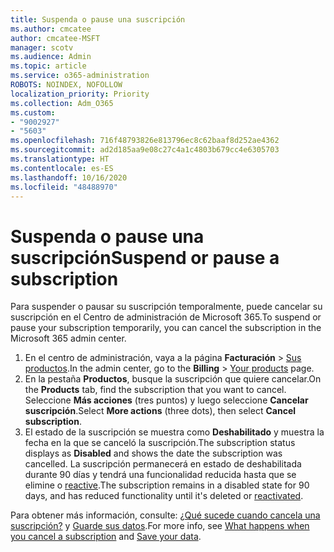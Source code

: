 ```yaml
---
title: Suspenda o pause una suscripción
ms.author: cmcatee
author: cmcatee-MSFT
manager: scotv
ms.audience: Admin
ms.topic: article
ms.service: o365-administration
ROBOTS: NOINDEX, NOFOLLOW
localization_priority: Priority
ms.collection: Adm_O365
ms.custom:
- "9002927"
- "5603"
ms.openlocfilehash: 716f48793826e813796ec8c62baaf8d252ae4362
ms.sourcegitcommit: ad2d185aa9e08c27c4a1c4803b679cc4e6305703
ms.translationtype: HT
ms.contentlocale: es-ES
ms.lasthandoff: 10/16/2020
ms.locfileid: "48488970"
---
```

# <a name="suspend-or-pause-a-subscription"></a><span data-ttu-id="be12b-102">Suspenda o pause una suscripción</span><span class="sxs-lookup"><span data-stu-id="be12b-102">Suspend or pause a subscription</span></span>

<span data-ttu-id="be12b-103">Para suspender o pausar su suscripción temporalmente, puede cancelar su suscripción en el Centro de administración de Microsoft 365.</span><span class="sxs-lookup"><span data-stu-id="be12b-103">To suspend or pause your subscription temporarily, you can cancel the subscription in the Microsoft 365 admin center.</span></span>

1. <span data-ttu-id="be12b-104">En el centro de administración, vaya a la página **Facturación** > [Sus productos](https://go.microsoft.com/fwlink/p/?linkid=842054).</span><span class="sxs-lookup"><span data-stu-id="be12b-104">In the admin center, go to the **Billing** > [Your products](https://go.microsoft.com/fwlink/p/?linkid=842054) page.</span></span>
2. <span data-ttu-id="be12b-105">En la pestaña **Productos**, busque la suscripción que quiere cancelar.</span><span class="sxs-lookup"><span data-stu-id="be12b-105">On the **Products** tab, find the subscription that you want to cancel.</span></span> <span data-ttu-id="be12b-106">Seleccione **Más acciones** (tres puntos) y luego seleccione **Cancelar suscripción**.</span><span class="sxs-lookup"><span data-stu-id="be12b-106">Select **More actions** (three dots), then select **Cancel subscription**.</span></span>
3. <span data-ttu-id="be12b-107">El estado de la suscripción se muestra como **Deshabilitado** y muestra la fecha en la que se canceló la suscripción.</span><span class="sxs-lookup"><span data-stu-id="be12b-107">The subscription status displays as **Disabled** and shows the date the subscription was cancelled.</span></span> <span data-ttu-id="be12b-108">La suscripción permanecerá en estado de deshabilitada durante 90 días y tendrá una funcionalidad reducida hasta que se elimine o [reactive](https://docs.microsoft.com/microsoft-365/commerce/subscriptions/reactivate-your-subscription).</span><span class="sxs-lookup"><span data-stu-id="be12b-108">The subscription remains in a disabled state for 90 days, and has reduced functionality until it's deleted or [reactivated](https://docs.microsoft.com/microsoft-365/commerce/subscriptions/reactivate-your-subscription).</span></span>

<span data-ttu-id="be12b-109">Para obtener más información, consulte: [¿Qué sucede cuando cancela una suscripción?](https://docs.microsoft.com/microsoft-365/commerce/subscriptions/cancel-your-subscription#what-happens-when-you-cancel-a-subscription) y [Guarde sus datos](https://docs.microsoft.com/microsoft-365/commerce/subscriptions/cancel-your-subscription#save-your-data).</span><span class="sxs-lookup"><span data-stu-id="be12b-109">For more info, see [What happens when you cancel a subscription](https://docs.microsoft.com/microsoft-365/commerce/subscriptions/cancel-your-subscription#what-happens-when-you-cancel-a-subscription) and [Save your data](https://docs.microsoft.com/microsoft-365/commerce/subscriptions/cancel-your-subscription#save-your-data).</span></span>
